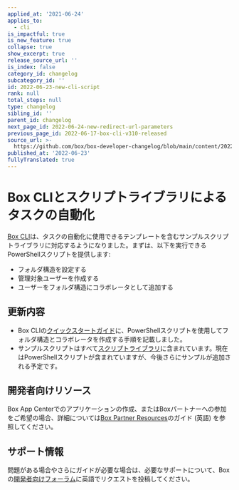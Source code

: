 ```yaml
---
applied_at: '2021-06-24'
applies_to:
  - cli
is_impactful: true
is_new_feature: true
collapse: true
show_excerpt: true
release_source_url: ''
is_index: false
category_id: changelog
subcategory_id: ''
id: 2022-06-23-new-cli-script
rank: null
total_steps: null
type: changelog
sibling_id: ''
parent_id: changelog
next_page_id: 2022-06-24-new-redirect-url-parameters
previous_page_id: 2022-06-17-box-cli-v310-released
source_url: >-
  https://github.com/box/box-developer-changelog/blob/main/content/2022/06-23-new-cli-script.md
published_at: '2022-06-23'
fullyTranslated: true
---
```

# Box CLIとスクリプトライブラリによるタスクの自動化

[Box CLI][3]は、タスクの自動化に使用できるテンプレートを含むサンプルスクリプトライブラリに対応するようになりました。まずは、以下を実行できるPowerShellスクリプトを提供します:

* フォルダ構造を設定する
* 管理対象ユーザーを作成する
* ユーザーをフォルダ構造にコラボレータとして追加する

<!-- more -->

## 更新内容

* Box CLIの[クイックスタートガイド][4]に、PowerShellスクリプトを使用してフォルダ構造とコラボレータを作成する手順を記載しました。
* サンプルスクリプトはすべて[スクリプトライブラリ][5]に含まれています。現在はPowerShellスクリプトが含まれていますが、今後さらにサンプルが追加される予定です。

## 開発者向けリソース

Box App Centerでのアプリケーションの作成、またはBoxパートナーへの参加をご希望の場合、詳細については[Box Partner Resources][2]のガイド (英語) を参照してください。

## サポート情報

問題がある場合やさらにガイドが必要な場合は、必要なサポートについて、Boxの[開発者向けフォーラム][1]に英語でリクエストを投稿してください。

[1]: https://support.box.com/hc/en-us/community/topics/360001932973-Platform-and-Developer-Forum

[2]: https://support.box.com/hc/en-us/sections/360009473734-Box-Partner-Resources

[3]: https://developer.box.com/guides/tooling/cli

[4]: https://developer.box.com/guides/tooling/cli/quick-start/powershell-script-templates

[5]: https://github.com/box/boxcli/tree/main/examples
